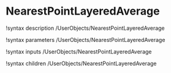 <!-- MOOSE Documentation Stub: Remove this when content is added. -->

# NearestPointLayeredAverage
!syntax description /UserObjects/NearestPointLayeredAverage

!syntax parameters /UserObjects/NearestPointLayeredAverage

!syntax inputs /UserObjects/NearestPointLayeredAverage

!syntax children /UserObjects/NearestPointLayeredAverage
